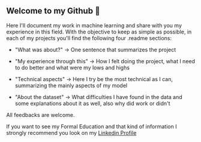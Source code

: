 ## Welcome to my Github :rainbow:

Here I'll document my work in machine learning and share with you my experience in this field. With the objective to keep as simple as possible, in each of my projects you'll find the following four .readme sections:

- "What was about?" -> One sentence that summarizes the project

- "My experience through this" -> How I felt doing the project, what I need to do better and what were my lows and highs

- "Technical aspects" -> Here I try be the most technical as I can, summarizing the mainly aspects of my model

- "About the dataset" -> What difficulties I have found in the data and some explanations about it as well, also why did work or didn't

All feedbacks are welcome. 


If you want to see my Formal Education and that kind of information I strongly recommend you look on my [Linkedin Profile](https://www.linkedin.com/in/franco-vega-maza-/)
